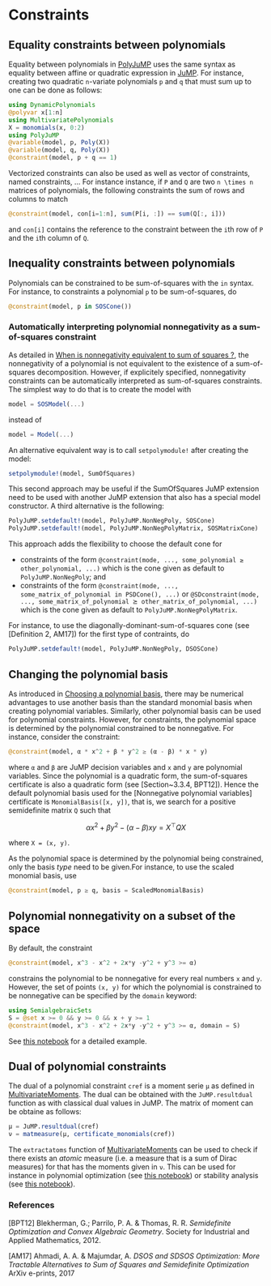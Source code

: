 # Constraints

## Equality constraints between polynomials

Equality between polynomials in
[PolyJuMP](https://github.com/JuliaOpt/PolyJuMP.jl) uses the same syntax as
equality between affine or quadratic expression in
[JuMP](https://github.com/JuliaOpt/JuMP.jl).
For instance, creating two quadratic `n`-variate polynomials `p` and `q` that
must sum up to one can be done as follows:
```julia
using DynamicPolynomials
@polyvar x[1:n]
using MultivariatePolynomials
X = monomials(x, 0:2)
using PolyJuMP
@variable(model, p, Poly(X))
@variable(model, q, Poly(X))
@constraint(model, p + q == 1)
```

Vectorized constraints can also be used as well as vector of constraints,
named constraints, ...
For instance instance, if `P` and `Q` are two ``n \times n`` matrices of
polynomials, the following constraints the sum of rows and columns to match
```julia
@constraint(model, con[i=1:n], sum(P[i, :]) == sum(Q[:, i]))
```
and `con[i]` contains the reference to the constraint between the `i`th row
of `P` and the `i`th column of `Q`.

## Inequality constraints between polynomials

Polynomials can be constrained to be sum-of-squares with the `in` syntax.
For instance, to constraints a polynomial `p` to be sum-of-squares, do
```julia
@constraint(model, p in SOSCone())
```

### Automatically interpreting polynomial nonnegativity as a sum-of-squares constraint

As detailed in [When is nonnegativity equivalent to sum of squares ?](@ref),
the nonnegativity of a polynomial is not equivalent to the existence of a
sum-of-squares decomposition. However, if explicitely specified, nonnegativity
constraints can be automatically interpreted as sum-of-squares constraints.
The simplest way to do that is to create the model with
```julia
model = SOSModel(...)
```
instead of
```julia
model = Model(...)
```
An alternative equivalent way is to call `setpolymodule!` after creating the
model:
```julia
setpolymodule!(model, SumOfSquares)
```
This second approach may be useful if the SumOfSquares JuMP extension need to
be used with another JuMP extension that also has a special model constructor.
A third alternative is the following:
```julia
PolyJuMP.setdefault!(model, PolyJuMP.NonNegPoly, SOSCone)
PolyJuMP.setdefault!(model, PolyJuMP.NonNegPolyMatrix, SOSMatrixCone)
```
This approach adds the flexibility to choose the default cone for

* constraints of the form
  `@constraint(mode, ..., some_polynomial ≥ other_polynomial, ...)`
  which is the cone given as default to `PolyJuMP.NonNegPoly`; and
* constraints of the form
  `@constraint(mode, ..., some_matrix_of_polynomial in PSDCone(), ...)`
  or
  `@SDconstraint(mode, ..., some_matrix_of_polynomial ⪰ other_matrix_of_polynomial, ...)`
  which is the cone given as default to `PolyJuMP.NonNegPolyMatrix`.

For instance, to use the diagonally-dominant-sum-of-squares cone (see
[Definition 2, AM17]) for the first type of contraints, do
```julia
PolyJuMP.setdefault!(model, PolyJuMP.NonNegPoly, DSOSCone)
```
## Changing the polynomial basis

As introduced in [Choosing a polynomial basis](@ref), there may be numerical
advantages to use another basis than the standard monomial basis when creating
polynomial variables. Similarly, other polynomial basis can be used for
polynomial constraints. However, for constraints, the polynomial space is
determined by the polynomial constrained to be nonnegative. For instance,
consider the constraint:
```julia
@constraint(model, α * x^2 + β * y^2 ≥ (α - β) * x * y)
```
where `α` and `β` are JuMP decision variables and `x` and `y` are polynomial
variables. Since the polynomial is a quadratic form, the sum-of-squares
certificate is also a quadratic form (see [Section~3.3.4, BPT12]). Hence the
default polynomial basis used for the [Nonnegative polynomial variables]
certificate is `MonomialBasis([x, y])`, that is, we search for a positive
semidefinite matrix `Q` such that
```math
α x^2 + β y^2 - (α - β) x y = X^\top Q X
```
where ``X = (x, y)``.

As the polynomial space is determined by the polynomial being constrained,
only the basis *type* need to be given.For instance, to use the scaled monomial
basis, use
```julia
@constraint(model, p ≥ q, basis = ScaledMonomialBasis)
```

## Polynomial nonnegativity on a subset of the space

By default, the constraint
```julia
@constraint(model, x^3 - x^2 + 2x*y -y^2 + y^3 >= α)
```
constrains the polynomial to be nonnegative for every real numbers `x` and `y`.
However, the set of points `(x, y)` for which the polynomial is constrained
to be nonnegative can be specified by the `domain` keyword:
```julia
using SemialgebraicSets
S = @set x >= 0 && y >= 0 && x + y >= 1
@constraint(model, x^3 - x^2 + 2x*y -y^2 + y^3 >= α, domain = S)
```
See [this notebook](https://github.com/JuliaOpt/SumOfSquares.jl/blob/master/examples/Polynomial_Optimization.ipynb)
for a detailed example.

## Dual of polynomial constraints

The dual of a polynomial constraint `cref` is a moment serie `μ` as defined in
[MultivariateMoments](https://github.com/JuliaAlgebra/MultivariateMoments.jl).
The dual can be obtained with the `JuMP.resultdual` function as with classical
dual values in JuMP. The matrix of moment can be obtaine as follows:
```julia
μ = JuMP.resultdual(cref)
ν = matmeasure(μ, certificate_monomials(cref))
```
The `extractatoms` function of [MultivariateMoments](https://github.com/JuliaAlgebra/MultivariateMoments.jl)
can be used to check if there exists an *atomic* measure (i.e. a measure that is
a sum of Dirac measures) for that has the moments given in `ν`.
This can be used for instance in polynomial optimization (see
[this notebook](https://github.com/JuliaOpt/SumOfSquares.jl/blob/master/examples/Polynomial_Optimization.ipynb))
or stability analysis (see
[this notebook](https://github.com/blegat/SwitchOnSafety.jl/blob/master/examples/LPJ17e43.ipynb)).

### References

[BPT12] Blekherman, G.; Parrilo, P. A. & Thomas, R. R.
*Semidefinite Optimization and Convex Algebraic Geometry*.
Society for Industrial and Applied Mathematics, 2012.

[AM17] Ahmadi, A. A. & Majumdar, A.
*DSOS and SDSOS Optimization: More Tractable Alternatives to Sum of Squares and Semidefinite Optimization*
ArXiv e-prints, 2017
